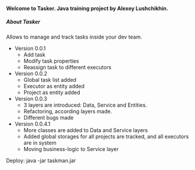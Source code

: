 #### Welcome to **Tasker**. Java training project by Alexey Lushchikhin.

##### **About Tasker**

Allows to manage and track tasks inside your dev team.

* Version 0.0.1
    * Add task
    * Modify task properties
    * Reassign task to different executors
* Version 0.0.2
    * Global task list added
    * Executor as entity added
    * Project as entity added
* Version 0.0.3
    * 3 layers are introduced: Data, Service and Entities.
    * Refactoring, according layers made.
    * Different bugs made
* Version 0.0.4.1
    * More classes are added to Data and Service layers
    * Added global storages for all projects are tracked, and all executors are in system
    * Moving business-logic to Service layer


Deploy: java -jar taskman.jar
